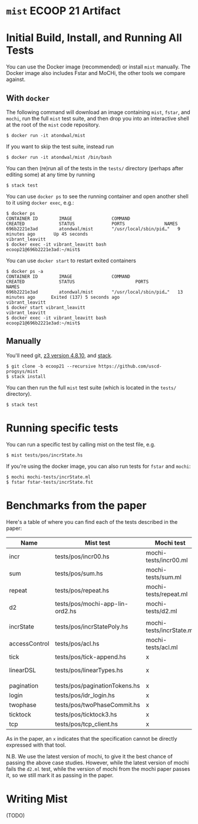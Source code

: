 # `mist` ECOOP 21 Artifact

# Initial Build, Install, and Running All Tests

You can use the Docker image (recommended) or install `mist` manually. The
Docker image also includes Fstar and MoCHi, the other tools we compare against.

## With `docker`

The following command will download an image containing `mist`, `fstar`,
and `mochi`, run the full `mist` test suite, and then drop you into an
interactive shell at the root of the `mist` code repository.

    $ docker run -it atondwal/mist

If you want to skip the test suite, instead run

    $ docker run -it atondwal/mist /bin/bash

You can then (re)run all of the tests in the `tests/` directory (perhaps after
editing some) at any time by running

    $ stack test

You can use `docker ps` to see the running container and open another shell to
it using `docker exec`, e.g.:

    $ docker ps
    CONTAINER ID        IMAGE               COMMAND                  CREATED             STATUS              PORTS               NAMES
    696b2221e3ad        atondwal/mist       "/usr/local/sbin/pid…"   9 minutes ago       Up 45 seconds                           vibrant_leavitt
    $ docker exec -it vibrant_leavitt bash
    ecoop21@696b2221e3ad:~/mist$ 

You can use `docker start` to restart exited containers

    $ docker ps -a
    CONTAINER ID        IMAGE               COMMAND                  CREATED             STATUS                       PORTS               NAMES
    696b2221e3ad        atondwal/mist       "/usr/local/sbin/pid…"   13 minutes ago      Exited (137) 5 seconds ago                       vibrant_leavitt
    $ docker start vibrant_leavitt
    vibrant_leavitt
    $ docker exec -it vibrant_leavitt bash
    ecoop21@696b2221e3ad:~/mist$

## Manually

You'll need git, [z3 version 4.8.10](https://github.com/Z3Prover/z3/releases), and [stack](https://docs.haskellstack.org/en/stable/README/).

    $ git clone -b ecoop21 --recursive https://github.com/uscd-progsys/mist
    $ stack install

You can then run the full `mist` test suite (which is located in the `tests/` directory).

    $ stack test

# Running specific tests

You can run a specific test by calling mist on the test file, e.g.

    $ mist tests/pos/incrState.hs

If you're using the docker image, you can also run tests for `fstar` and `mochi`:

    $ mochi mochi-tests/incrState.ml
    $ fstar fstar-tests/incrState.fst

# Benchmarks from the paper

Here's a table of where you can find each of the tests described in the paper:

| Name          | Mist test                       | Mochi test               | Fstar test                    |
| ------------- | -------------------------       | -------                  | ----------                    |
| incr          | tests/pos/incr00.hs             | mochi-tests/incr00.ml    | fstar-tests/incr.fst          |
| sum           | tests/pos/sum.hs                | mochi-tests/sum.ml       | fstar-tests/sum.fst           |
| repeat        | tests/pos/repeat.hs             | mochi-tests/repeat.ml    | x                             |
| d2            | tests/pos/mochi-app-lin-ord2.hs | mochi-tests/d2.ml        | fstar-tests/mochi-d2.fst      |
|               |                                 |                          |                               |
| incrState     | tests/pos/incrStatePoly.hs      | mochi-tests/incrState.ml | fstar-tests/incrState.fst     |
| accessControl | tests/pos/acl.hs                | mochi-tests/acl.ml       | fstar-tests/accessControl.fst |
| tick          | tests/pos/tick-append.hs        | x                        | fstar-tests/tick.fst          |
| linearDSL     | tests/pos/linearTypes.hs        | x                        | fstar-tests/linearDSL.fst     |
|               |                                 |                          |                               |
| pagination    | tests/pos/paginationTokens.hs   | x                        | x                             |
| login         | tests/pos/idr_login.hs          | x                        | x                             |
| twophase      | tests/pos/twoPhaseCommit.hs     | x                        | x                             |
| ticktock      | tests/pos/ticktock3.hs          | x                        | x                             |
| tcp           | tests/pos/tcp_client.hs         | x                        | x                             |

As in the paper, an `x` indicates that the specification cannot be directly expressed with that tool.

N.B. We use the latest version of mochi, to give it the best chance of passing
the above case studies. However, while the latest version of mochi fails the
`d2.ml` test, while the version of mochi from the mochi paper passes it, so we
still mark it as passing in the paper.

# Writing Mist

(TODO)
